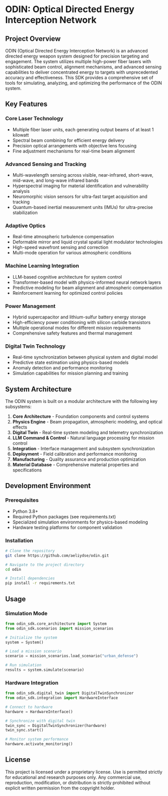 # ODIN: Optical Directed Energy Interception Network

## Project Overview

ODIN (Optical Directed Energy Interception Network) is an advanced directed energy weapon system designed for precision targeting and engagement. The system utilizes multiple high-power fiber lasers with sophisticated beam control, alignment mechanisms, and advanced sensing capabilities to deliver concentrated energy to targets with unprecedented accuracy and effectiveness. This SDK provides a comprehensive set of tools for simulating, analyzing, and optimizing the performance of the ODIN system.

## Key Features

### Core Laser Technology
- Multiple fiber laser units, each generating output beams of at least 1 kilowatt
- Spectral beam combining for efficient energy delivery
- Precision optical arrangements with objective lens focusing
- Fine adjustment mechanisms for real-time beam alignment

### Advanced Sensing and Tracking
- Multi-wavelength sensing across visible, near-infrared, short-wave, mid-wave, and long-wave infrared bands
- Hyperspectral imaging for material identification and vulnerability analysis
- Neuromorphic vision sensors for ultra-fast target acquisition and tracking
- Quantum-based inertial measurement units (IMUs) for ultra-precise stabilization

### Adaptive Optics
- Real-time atmospheric turbulence compensation
- Deformable mirror and liquid crystal spatial light modulator technologies
- High-speed wavefront sensing and correction
- Multi-mode operation for various atmospheric conditions

### Machine Learning Integration
- LLM-based cognitive architecture for system control
- Transformer-based model with physics-informed neural network layers
- Predictive modeling for beam alignment and atmospheric compensation
- Reinforcement learning for optimized control policies

### Power Management
- Hybrid supercapacitor and lithium-sulfur battery energy storage
- High-efficiency power conditioning with silicon carbide transistors
- Multiple operational modes for different mission requirements
- Comprehensive safety features and thermal management

### Digital Twin Technology
- Real-time synchronization between physical system and digital model
- Predictive state estimation using physics-based models
- Anomaly detection and performance monitoring
- Simulation capabilities for mission planning and training

## System Architecture

The ODIN system is built on a modular architecture with the following key subsystems:

1. **Core Architecture** - Foundation components and control systems
2. **Physics Engine** - Beam propagation, atmospheric modeling, and optical effects
3. **Digital Twin** - Real-time system modeling and telemetry synchronization
4. **LLM Command & Control** - Natural language processing for mission control
5. **Integration** - Interface management and subsystem synchronization
6. **Deployment** - Field calibration and performance monitoring
7. **Manufacturing** - Quality assurance and production optimization
8. **Material Database** - Comprehensive material properties and specifications

## Development Environment

### Prerequisites
- Python 3.8+
- Required Python packages (see requirements.txt)
- Specialized simulation environments for physics-based modeling
- Hardware testing platforms for component validation

### Installation
```bash
# Clone the repository
git clone https://github.com/aeliydse/odin.git

# Navigate to the project directory
cd odin

# Install dependencies
pip install -r requirements.txt
```

## Usage

### Simulation Mode
```python
from odin_sdk.core_architecture import System
from odin_sdk.scenarios import mission_scenarios

# Initialize the system
system = System()

# Load a mission scenario
scenario = mission_scenarios.load_scenario("urban_defense")

# Run simulation
results = system.simulate(scenario)
```

### Hardware Integration
```python
from odin_sdk.digital_twin import DigitalTwinSynchronizer
from odin_sdk.integration import HardwareInterface

# Connect to hardware
hardware = HardwareInterface()

# Synchronize with digital twin
twin_sync = DigitalTwinSynchronizer(hardware)
twin_sync.start()

# Monitor system performance
hardware.activate_monitoring()
```

## License

This project is licensed under a proprietary license. Use is permitted strictly for educational and research purposes only. Any commercial use, reproduction, modification, or distribution is strictly prohibited without explicit written permission from the copyright holder.


